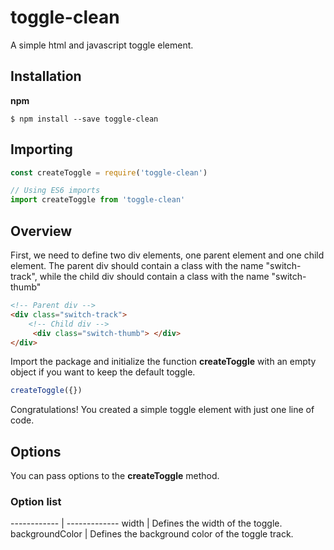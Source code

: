 # toggle-clean #

A simple html and javascript toggle element.

## Installation ##

**npm**

```
$ npm install --save toggle-clean 
```

## Importing ##

``` javascript 
const createToggle = require('toggle-clean')

// Using ES6 imports
import createToggle from 'toggle-clean'
```

## Overview ##

First, we need to define two div elements, one parent element and one child element. The parent div should contain a class with the name
"switch-track", while the child div should contain a class with the name "switch-thumb"

``` html
<!-- Parent div -->
<div class="switch-track">
    <!-- Child div -->
     <div class="switch-thumb"> </div> 
</div> 
```

Import the package and initialize the function **createToggle** with an empty object if you want to keep the default toggle.

```javascript 
createToggle({})
```
Congratulations! You created a simple toggle element with just one line of code.

## Options ##

You can pass options to the **createToggle** method.

### Option list ##

------------ | -------------
width | Defines the width of the toggle.
backgroundColor | Defines the background color of the toggle track.



